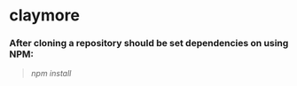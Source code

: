 # claymore

### After cloning a repository should be set dependencies on using NPM:

> *npm install*
